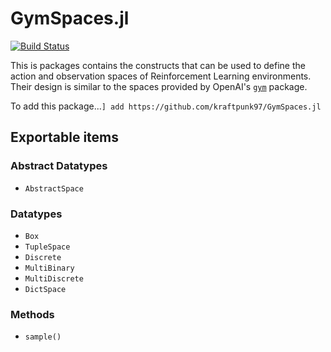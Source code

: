 # GymSpaces.jl

[![Build Status](https://travis-ci.com/kraftpunk97/GymSpaces.jl.svg?branch=master)](https://travis-ci.com/kraftpunk97/GymSpaces.jl)

This is packages contains the constructs that can be used to define the action and observation spaces of Reinforcement Learning environments. Their design is similar to the spaces provided by OpenAI's [`gym`](https://github.com/openai/gym) package.

To add this package...`] add https://github.com/kraftpunk97/GymSpaces.jl`

## Exportable items

### Abstract Datatypes
* `AbstractSpace`

### Datatypes
* `Box`
* `TupleSpace`
* `Discrete`
* `MultiBinary`
* `MultiDiscrete`
* `DictSpace`

### Methods
* `sample()`
